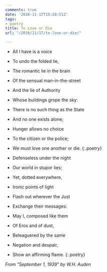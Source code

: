 ```yaml
---
comments: true
date: '2016-11-17T15:28:51Z'
tags:
- poetry
title: To Love or Die
url: "/2016/11/17/to-love-or-die/"

---
```

- All I have is a voice
- To undo the folded lie,
- The romantic lie in the brain
- Of the sensual man-in-the-street 
- And the lie of Authority
- Whose buildings grope the sky: 
- There is no such thing as the State 
- And no one exists alone;
- Hunger allows no choice
- To the citizen or the police;
- We must love one another or die.
{:.poetry}

- Defenseless under the night
- Our world in stupor lies;
- Yet, dotted everywhere,
- Ironic points of light
- Flash out wherever the Just
- Exchange their messages:
- May I, composed like them
- Of Eros and of dust,
- Beleaguered by the same
- Negation and despair,
- Show an affirming flame.
{:.poetry}

<cite>From "September 1, 1939" by W.H. Auden</cite>
